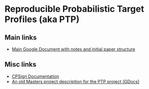 
# Reproducible Probabilistic Target Profiles (aka PTP)

## Main links

- [Main Google Document with notes and initial paper structure](https://docs.google.com/document/d/1t2Wde01J45zfmpMeM363AyhTxwZXLQJ5ABGI5ZnLwtI/edit#heading=h.mrcqx5b1lwut)

## Misc links

- [CPSign Documentation](http://cpsign-docs.genettasoft.com/)
- [An old Masters project description for the PTP project (GDocs)](https://docs.google.com/document/d/1pwisHGEUrjrmaRFQG4ZNWPWGhpt5ZCYHHJGyCSjQEw8/edit)
